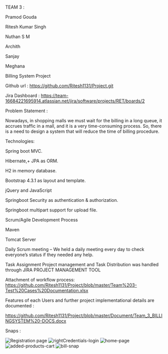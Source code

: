 <br>TEAM 3 :</br>

Pramod Gouda

Ritesh Kumar Singh

Nuthan S M

Archith

Sanjay

Meghana

Billing System Project

Github url : https://github.com/Ritesh1131/Project.git

Jira Dashboard : https://team-16684221695914.atlassian.net/jira/software/projects/RET/boards/2

Problem Statement : 

Nowadays, in shopping malls we must wait for the billing in a long queue, it accrues traffic in a mall, and it is a very time-consuming process. So, there is a need to design a system that will reduce the time of billing procedure.

Technologies:

Spring boot MVC.

Hibernate,+ JPA as ORM.

H2 in memory database.

Bootstrap 4.3.1 as layout and template.

jQuery and JavaScript

Springboot Security as authentication & authorization.

Springboot multipart support for upload file.

Scrum/Agile Development Process

Maven

Tomcat Server

Daily Scrum meeting – We held a daily meeting every day to check everyone’s status if they needed any help.

Task Assignment
Project management and Task Distribution was handled through JIRA PROJECT MANAGEMENT TOOL

Attachment of workflow process: https://github.com/Ritesh1131/Project/blob/master/Team%203-Test%20Cases%20Documentation.xlsx

Features of each Users and further project implementational details are documented :

https://github.com/Ritesh1131/Project/blob/master/Document/Team_3_BILLINGSYSTEM%20-DOCS.docx

Snaps :

![Registration page](https://user-images.githubusercontent.com/114725771/205293990-7d60bd17-d794-4836-9d9a-1738a2e1a930.jpg)
![rightCredentials-login](https://user-images.githubusercontent.com/114725771/205294036-2b2cb876-bb30-45fb-a3d1-8a2b9bd26358.jpg)
![home-page](https://user-images.githubusercontent.com/114725771/205294078-ad0b1ab7-b1a4-409b-bb8b-971ade0230ae.jpeg)
![added-products-cart](https://user-images.githubusercontent.com/114725771/205294158-18b62a99-3efc-4bc0-9481-8576e001b1f8.jpg)
![bill-snap](https://user-images.githubusercontent.com/114725771/205294168-58f2bfe0-5d2d-4ddb-a36b-43107d869c5a.jpg)
